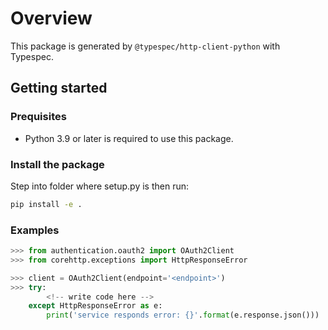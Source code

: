 # Overview

This package is generated by `@typespec/http-client-python` with Typespec.

## Getting started

### Prequisites

- Python 3.9 or later is required to use this package.

### Install the package

Step into folder where setup.py is then run:

```bash
pip install -e .
```

### Examples

```python
>>> from authentication.oauth2 import OAuth2Client
>>> from corehttp.exceptions import HttpResponseError

>>> client = OAuth2Client(endpoint='<endpoint>')
>>> try:
        <!-- write code here -->
    except HttpResponseError as e:
        print('service responds error: {}'.format(e.response.json()))
```
